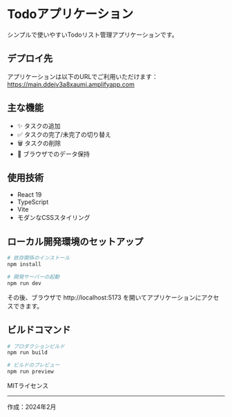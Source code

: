 # Todoアプリケーション

シンプルで使いやすいTodoリスト管理アプリケーションです。

## デプロイ先

アプリケーションは以下のURLでご利用いただけます：
https://main.ddejv3a8xaumi.amplifyapp.com

## 主な機能

- ✨ タスクの追加
- ✅ タスクの完了/未完了の切り替え
- 🗑️ タスクの削除
- 💾 ブラウザでのデータ保持

## 使用技術

- React 19
- TypeScript
- Vite
- モダンなCSSスタイリング

## ローカル開発環境のセットアップ

```bash
# 依存関係のインストール
npm install

# 開発サーバーの起動
npm run dev
```

その後、ブラウザで http://localhost:5173 を開いてアプリケーションにアクセスできます。

## ビルドコマンド

```bash
# プロダクションビルド
npm run build

# ビルドのプレビュー
npm run preview
```

MITライセンス

---

作成：2024年2月
